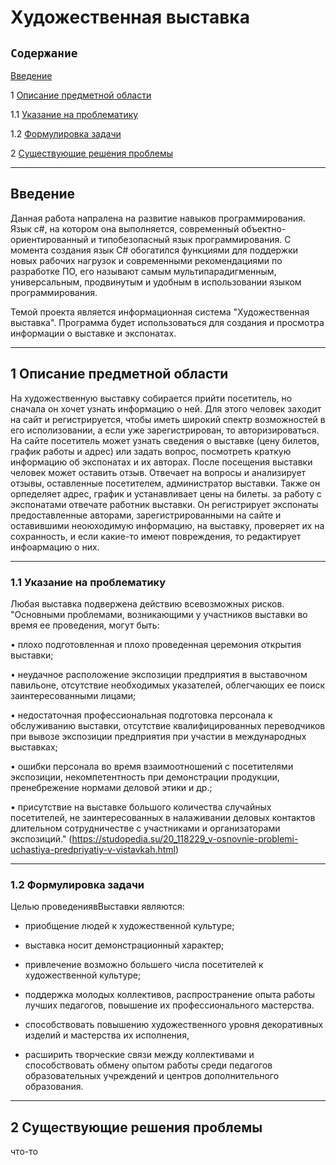 # Художественная выставка
## `Содержание`

[Введение](#введение)

1 [Описание предметной области](#по)

1.1 [Указание на проблематику](#проблематика)

1.2 [Формулировка задачи](#формулировка_задачи)

2 [Существующие решения проблемы](#решения_проблемы)

***
## Введение <a name="введение"></a>
Данная работа напралена на развитие навыков программирования. Язык c#, на котором она выполняется, современный объектно-ориентированный и типобезопасный язык программирования. С момента создания язык C# обогатился функциями для поддержки новых рабочих нагрузок и современными рекомендациями по разработке ПО, его называют самым мультипарадигменным, универсальным, продвинутым и удобным в использовании языком программирования.  

Темой проекта является информационная система "Художественная выставка". Программа будет использоваться для создания и просмотра информации о выставке и экспонатах.
***
## 1 Описание предметной области <a name="по"></a>
На художественную выставку собирается прийти посетитель, но сначала он хочет узнать информацию о ней. Для этого человек заходит на сайт и регистрируется, чтобы иметь широкий спектр возможностей в  его исполизовании, а если уже зарегистрирован, то авторизироваться. На сайте посетитель может узнать сведения о выставке (цену билетов, график работы и адрес) или задать вопрос, посмотреть краткую информацию об экспонатах и их авторах. После посещения выставки человек может оставить отзыв. Отвечает на вопросы и анализирует отзывы, оставленные посетителем, администратор выставки. Также он орпеделяет адрес, график и устанавливает цены на билеты. за работу с экспонатами отвечате работник выставки. Он регистрирует экспонаты предоставленные авторами, зарегистрированными на сайте и оставившими неоюходимую информацию, на выставку, проверяет их на сохранность, и если какие-то имеют повреждения, то редактирует инфоармацию о них.
***
### 1.1 Указание на проблематику <a name="проблематика"></a>
Любая выставка подвержена действию всевозможных рисков. "Основными проблемами, возникающими у участников выставки во время ее проведения, могут быть:

• плохо подготовленная и плохо проведенная церемония открытия выставки;

• неудачное расположение экспозиции предприятия в выставочном павильоне, отсутствие необходимых указателей, облегчающих ее поиск заинтересованными лицами;

• недостаточная профессиональная подготовка персонала к обслуживанию выставки, отсутствие квалифицированных переводчиков при вывозе экспозиции предприятия при участии в международных выставках;

• ошибки персонала во время взаимоотношений с посетителями экспозиции, некомпетентность при демонстрации продукции, пренебрежение нормами деловой этики и др.;

• присутствие на выставке большого количества случайных посетителей, не заинтересованных в налаживании деловых контактов длительном сотрудничестве с участниками и организаторами экспозиций." (https://studopedia.su/20_118229_v-osnovnie-problemi-uchastiya-predpriyatiy-v-vistavkah.html)
***
### 1.2 Формулировка задачи <a name="формулировка_задачи"></a>
Целью проведениявВыставки являются:

- приобщение людей к художественной культуре;

- выставка носит демонстрационный характер;

- привлечение возможно большего числа посетителей к художественной культуре;

- поддержка молодых коллективов, распространение опыта работы лучших педагогов, повышение их профессионального мастерства.

- способствовать повышению художественного уровня декоративных изделий и мастерства их исполнения,

- расширить творческие связи между коллективами и способствовать обмену опытом работы среди педагогов образовательных учреждений и центров дополнительного образования.


***
## 2 Существующие решения проблемы <a name="решения_проблемы"></a>
что-то
